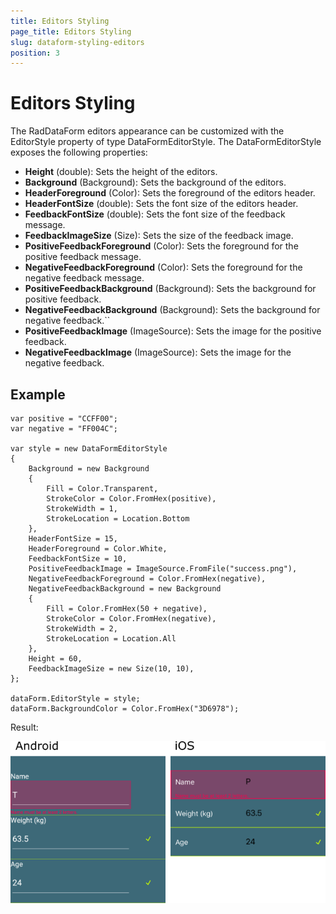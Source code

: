 ```yaml
---
title: Editors Styling
page_title: Editors Styling
slug: dataform-styling-editors
position: 3
---
```


# Editors Styling

The RadDataForm editors appearance can be customized with the EditorStyle property of type DataFormEditorStyle. The DataFormEditorStyle exposes the following properties:

- **Height** (double): Sets the height of the editors.
- **Background** (Background): Sets the background of the editors.
- **HeaderForeground** (Color): Sets the foreground of the editors header.
- **HeaderFontSize** (double): Sets the font size of the editors header.
- **FeedbackFontSize** (double): Sets the font size of the feedback message.
- **FeedbackImageSize** (Size): Sets the size of the feedback image.
- **PositiveFeedbackForeground** (Color): Sets the foreground for the positive feedback message.
- **NegativeFeedbackForeground** (Color): Sets the foreground for the negative feedback message.
- **PositiveFeedbackBackground** (Background): Sets the background for positive feedback.
- **NegativeFeedbackBackground** (Background): Sets the background for negative feedback.``
- **PositiveFeedbackImage** (ImageSource): Sets the image for the positive feedback.
- **NegativeFeedbackImage** (ImageSource): Sets the image for the negative feedback.

## Example

	var positive = "CCFF00";
	var negative = "FF004C";
	
	var style = new DataFormEditorStyle
	{
	    Background = new Background
	    {
	        Fill = Color.Transparent,
	        StrokeColor = Color.FromHex(positive),
	        StrokeWidth = 1,
	        StrokeLocation = Location.Bottom
	    },
	    HeaderFontSize = 15,
	    HeaderForeground = Color.White,
	    FeedbackFontSize = 10,
	    PositiveFeedbackImage = ImageSource.FromFile("success.png"),
	    NegativeFeedbackForeground = Color.FromHex(negative),
	    NegativeFeedbackBackground = new Background
	    {
	        Fill = Color.FromHex(50 + negative),
	        StrokeColor = Color.FromHex(negative),
	        StrokeWidth = 2,
	        StrokeLocation = Location.All
	    },
	    Height = 60,
	    FeedbackImageSize = new Size(10, 10),
	};
	
	dataForm.EditorStyle = style;
	dataForm.BackgroundColor = Color.FromHex("3D6978");

Result:

![result](images/dataform-styling-editors.png)
